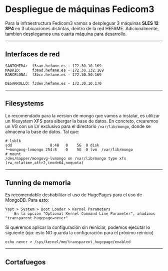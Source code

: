 # Despliegue de máquinas Fedicom3

Para la infraestructura Fedicom3 vamos a despleguar 3 máquinas **SLES 12 SP4** en 3 ubicaciones distintas, dentro de la red HEFAME.
Adicionalmente, tambien desplegamos una cuarta máquina para desarrollo.

---
## Interfaces de red

```
SANTOMERA:  f3san.hefame.es - 172.30.10.169
MADRID:     f3mad.hefame.es - 172.30.132.169
BARCELONA:  f3bcn.hefame.es - 172.30.50.169

DESARROLLO: f3dev.hefame.es - 172.30.10.170
```

---
## Filesystems
Lo recomendado para la version de mongo que vamos a instalar, es utilizar un filesystem XFS para albergar la base de datos. 
En concreto, crearemos un VG con un LV exclusivo para el directorio `/var/lib/mongo`, donde se almacena la base de datos. Tal que:
```
# lsblk
sdd                 8:48   0    5G  0 disk
└─mongovg-lvmongo 254:8    0    5G  0 lvm  /var/lib/mongo
# mount
/dev/mapper/mongovg-lvmongo on /var/lib/mongo type xfs (rw,relatime,attr2,inode64,noquota)
```

---
## Tunning de memoria
Es recomendable deshabilitar el uso de HugePages para el uso de MongoDB. Para esto:

```
Yast > System > Boot Loader > Kernel Parameters
    En la opción "Optional Kernel Command Line Parameter", añadimos "transparent_hugepage=never"
```

Si queremos aplicar la configuración sin reiniciar, podemos ejecutar lo siguiente (ojo: esto NO guarda la configuración para el próximo reinicio)

```
echo never > /sys/kernel/mm/transparent_hugepage/enabled
```






---
## Cortafuegos







